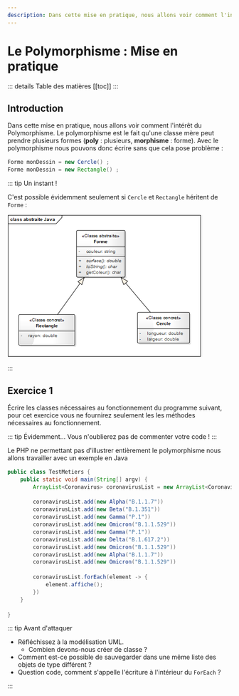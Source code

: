 ```yaml
---
description: Dans cette mise en pratique, nous allons voir comment l'intérêt du Polymorphisme. Le polymorphisme est le fait qu'une classe mère peut prendre plusieurs formes (poly = plusieurs, morphisme = forme).
---
```


# Le Polymorphisme : Mise en pratique

::: details Table des matières
[[toc]]
:::

## Introduction

Dans cette mise en pratique, nous allons voir comment l'intérêt du Polymorphisme. Le polymorphisme est le fait qu'une classe mère peut prendre plusieurs formes (**poly** : plusieurs, **morphisme** : forme). Avec le polymorphisme nous pouvons donc écrire sans que cela pose problème :

```java
Forme monDessin = new Cercle() ;
Forme monDessin = new Rectangle() ;
```

::: tip Un instant !

C'est possible évidemment seulement si `Cercle` et `Rectangle` héritent de `Forme` :

![Exemple UML](./res/exemple_polymorphisme.png)

:::

## Exercice 1

Écrire les classes nécessaires au fonctionnement du programme suivant, pour cet exercice vous ne fournirez seulement les les méthodes nécessaires au fonctionnement.

::: tip Évidemment…
Vous n'oublierez pas de commenter votre code !
:::

Le PHP ne permettant pas d'illustrer entièrement le polymorphisme nous allons travailler avec un exemple en Java

```java
public class TestMetiers {
    public static void main(String[] argv) {
        ArrayList<Coronavirus> coronavirusList = new ArrayList<Coronavirus>();

        coronavirusList.add(new Alpha("B.1.1.7"))
        coronavirusList.add(new Beta("B.1.351"))
        coronavirusList.add(new Gamma("P.1"))
        coronavirusList.add(new Omicron("B.1.1.529"))
        coronavirusList.add(new Gamma("P.1"))
        coronavirusList.add(new Delta("B.1.617.2"))
        coronavirusList.add(new Omicron("B.1.1.529"))
        coronavirusList.add(new Alpha("B.1.1.7"))
        coronavirusList.add(new Omicron("B.1.1.529"))

        coronavirusList.forEach(element -> {
            element.affiche();
        })
    }

}
```

::: tip Avant d'attaquer

- Réfléchissez à la modélisation UML.
  - Combien devons-nous créer de classe ?
- Comment est-ce possible de sauvegarder dans une même liste des objets de type différent ?
- Question code, comment s'appelle l'écriture à l'intérieur du `ForEach` ?

:::
